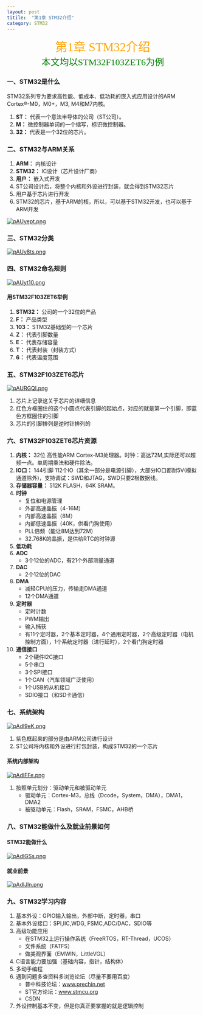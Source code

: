 ```yaml
---
layout: post
titile:  "第1章 STM32介绍"
category: STM32
---
```



<center><font face = "仿宋" size = 6 color = orange>第1章 STM32介绍</font></center>
<center><font face = "仿宋" size = 5 color = green>本文均以STM32F103ZET6为例</font></center>

### 一、STM32是什么
STM32系列专为要求高性能、低成本、低功耗的嵌入式应用设计的ARM Cortex®-M0，M0+，M3, M4和M7内核。
1. **ST：** 代表一个意法半导体的公司（ST公司）。
2. **M：** 微控制器单词的一个缩写，标识微控制器。
3. **32：** 代表是一个32位的芯片。

### 二、STM32与ARM关系
1. **ARM：** 内核设计
2. **STM32：** IC设计（芯片设计厂商）
3. **用户：** 嵌入式开发
4. ST公司设计后，将整个内核和外设进行封装，就会得到STM32芯片
5. 用户基于芯片进行开发
6. STM32的芯片，基于ARM的核，所以，可以基于STM32开发，也可以基于ARM开发

[![pAUyept.png](https://s21.ax1x.com/2024/10/18/pAUyept.png)](https://imgse.com/i/pAUyept)

### 三、STM32分类
[![pAUy8ts.png](https://s21.ax1x.com/2024/10/18/pAUy8ts.png)](https://imgse.com/i/pAUy8ts)

### 四、STM32命名规则
[![pAUyt10.png](https://s21.ax1x.com/2024/10/18/pAUyt10.png)](https://imgse.com/i/pAUyt10)
#### 用STM32F103ZET6举例
1. **STM32：** 公司的一个32位的产品
2. **F：** 产品类型
3. **103：** STM32基础型的一个芯片
4. **Z：** 代表引脚数量
5. **E：** 代表存储容量
6. **T：** 代表封装（封装方式）
7. **6：** 代表温度范围

### 五、STM32F103ZET6芯片
[![pAURGQI.png](https://s21.ax1x.com/2024/10/18/pAURGQI.png)](https://imgse.com/i/pAURGQI)

1. 芯片上记录这关于芯片的详细信息
2. 红色方框圈住的这个小圆点代表引脚的起始点，对应的就是第一个引脚，即蓝色方框圈住的引脚
3. 芯片的引脚排列是逆时针排列的

### 六、STM32F103ZET6芯片资源
1. **内核：** 32位 高性能ARM Cortex-M3处理器。时钟：高达72M,实际还可以超频一点。单周期乘法和硬件除法。
2. **IO口：** 144引脚  112个IO（其余一部分是电源引脚），大部分IO口都耐5V(模拟通道除外)，支持调试：SWD和JTAG，SWD只要2根数据线。
3. **存储器容量：** 512K FLASH，64K SRAM。
4. **时钟**
    - 复位和电源管理
    - 外部高速晶振（4-16M）
    - 内部高速晶振（8M）
    - 内部低速晶振（40K，供看门狗使用）
    - PLL倍频（能让8M达到72M）
    - 32.768K的晶振，是供给RTC的时钟源
5. **低功耗**
6. **ADC**
    - 3个12位的ADC，有21个外部测量通道
7. **DAC**
    - 2个12位的DAC
8. **DMA**
    - 减轻CPU的压力，传输走DMA通道
    - 12个DMA通道
9. **定时器**
    - 定时计数
    - PWM输出
    - 输入捕获
    - 有11个定时器，2个基本定时器，4个通用定时器，2个高级定时器（电机控制方面），1个系统定时器（进行延时），2个看门狗定时器
10. **通信接口**
    - 2个硬件I2C接口
    - 5个串口
    - 3个SPI接口
    - 1个CAN（汽车领域广泛使用）
    - 1个USB的从机接口
    - SDIO接口（和SD卡通信）

### 七、系统架构
[![pAdl9eK.png](https://s21.ax1x.com/2024/10/22/pAdl9eK.png)](https://imgse.com/i/pAdl9eK)
1. 紫色框起来的部分是由ARM公司进行设计
2. ST公司将内核和外设进行打包封装，构成STM32的一个芯片
#### 系统内部架构
[![pAdlFFe.png](https://s21.ax1x.com/2024/10/22/pAdlFFe.png)](https://imgse.com/i/pAdlFFe)
1. 按照单元划分：驱动单元和被驱动单元
   - 驱动单元：Cortex-M3，总线（Dcode，System，DMA），DMA1，DMA2
   - 被驱动单元：Flash，SRAM，FSMC，AHB桥

### 八、STM32能做什么及就业前景如何
#### STM32能做什么
[![pAdlGSs.png](https://s21.ax1x.com/2024/10/22/pAdlGSs.png)](https://imgse.com/i/pAdlGSs)
#### 就业前景
[![pAdlJln.png](https://s21.ax1x.com/2024/10/22/pAdlJln.png)](https://imgse.com/i/pAdlJln)

### 九、STM32学习内容
1. 基本外设：GPIO输入输出，外部中断，定时器，串口
2. 基本外设接口：SPI,IIC,WDG, FSMC,ADC/DAC，SDIO等
3. 高级功能应用
   - 在STM32上运行操作系统（FreeRTOS，RT-Thread，UCOS）
   - 文件系统（FATFS）
   - 做美观界面（EMWIN，LittleVGL）
4. C语言能力要加强（基础内容，指针，结构体）
5. 多动手编程
6. 遇到问题多查资料多浏览论坛（尽量不要用百度）
   - 普中科技论坛：www.prechin.net
   - ST官方论坛：www.stmcu.org
   - CSDN
7. 外设控制基本不变，但是你真正要掌握的就是逻辑控制
